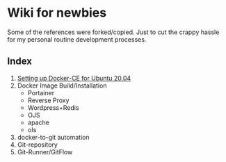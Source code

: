 # Wiki for newbies
Some of the references were forked/copied. Just to cut the crappy hassle for my personal routine development processes.

## Index

1. [Setting up Docker-CE for Ubuntu 20.04](https://github.com/nordinr/boilerplate/wiki/Installing-Docker-on-Ubuntu-20.04)
2. Docker Image Build/Installation
   - Portainer
   - Reverse Proxy
   - Wordpress+Redis
   - OJS
   - apache
   - ols
4. docker-to-git automation
5. Git-repository
6. Git-Runner/GitFlow

  
  
